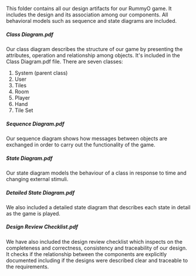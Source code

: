 This folder contains all our design artifacts for our RummyO game. 
It includes the design and its association among our components.
All behavioral models such as sequence and state diagrams are included.

##### Class Diagram.pdf
Our class diagram describes the structure of our game by presenting the attributes, operation and relationship among objects. It's included in the Class Diagram.pdf file.
There are seven classes: 
1. System (parent class)
2. User 
3. Tiles
4. Room
5. Player
6. Hand
7. Tile Set

##### Sequence Diagram.pdf
Our sequence diagram shows how messages between objects are exchanged in order to carry out the functionality of the game.

##### State Diagram.pdf
Our state diagram models the behaviour of a class in response to time and changing external stimuli.

##### Detailed State Diagram.pdf
We also included a detailed state diagram that describes each state in detail as the game is played.

##### Design Review Checklist.pdf
We have also included the design review checklist which inspects on the completeness and correctness, consistency and traceability of our design. It checks if the relationship between the components are explicitly documented including if the designs were described clear and traceable to the requirements. 
